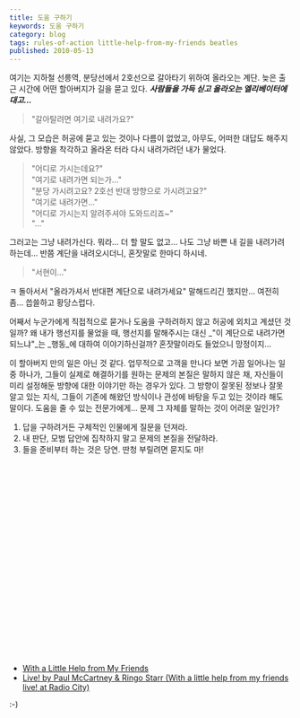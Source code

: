 ```yaml
---
title: 도움 구하기
keywords: 도움 구하기
category: blog
tags: rules-of-action little-help-from-my-friends beatles
published: 2010-05-13
---
```


여기는 지하철 선릉역, 분당선에서 2호선으로 갈아타기 위하여 올라오는 계단.
늦은 출근 시간에 어떤 할아버지가 길을 묻고 있다.
**_사람들을 가득 싣고 올라오는 엘리베이터에 대고..._**

> "갈아탈려면 여기로 내려가요?"

사실, 그 모습은 허공에 묻고 있는 것이나 다름이 없었고, 아무도, 어떠한 대답도
해주지 않았다. 방향을 착각하고 올라온 터라 다시 내려가려던 내가 물었다.

> "어디로 가시는데요?"<br>
> "여기로 내려가면 되는가..."<br>
> "분당 가시려고요? 2호선 반대 방향으로 가시려고요?"<br>
> "여기로 내려가면..."<br>
> "어디로 가시는지 알려주셔야 도와드리죠~"<br>
> "..."

그러고는 그냥 내려가신다. 뭐라... 더 할 말도 없고...
나도 그냥 바쁜 내 길을 내려가려 하는데...
반쯤 계단을 내려오시더니, 혼잣말로 한마디 하시네.

> "서현이..."

ㅋ 돌아서서 "올라가셔서 반대편 계단으로 내려가세요" 말해드리긴 했지만...
여전히 좀... 씁쓸하고 황당스럽다.

어째서 누군가에게 직접적으로 묻거나 도움을 구하려하지 않고 허공에 외치고
계셨던 것일까? 왜 내가 행선지를 물었을 때, 행선지를 말해주시는 대신 _"이
계단으로 내려가면 되느냐"_는 _행동_에 대하여 이야기하신걸까?  혼잣말이라도
들었으니 망정이지...

이 할아버지 만의 일은 아닌 것 같다. 업무적으로 고객을 만나다 보면 가끔
일어나는 일 중 하나가, 그들이 실제로 해결하기를 원하는 문제의 본질은 말하지
않은 채, 자신들이 미리 설정해둔 방향에 대한 이야기만 하는 경우가 있다.  그
방향이 잘못된 정보나 잘못 알고 있는 지식, 그들이 기존에 해왔던 방식이나
관성에 바탕을 두고 있는 것이라 해도 말이다.  도움을 줄 수 있는 전문가에게...
문제 그 자체를 말하는 것이 어려운 일인가?


1. 답을 구하려거든 구체적인 인물에게 질문을 던져라.
1. 내 판단, 모범 답안에 집착하지 말고 문제의 본질을 전달하라.
1. 들을 준비부터 하는 것은 당연. 딴청 부릴려면 묻지도 마!

<div class="embedded_video" style="text-align: center">
<object width="425" height="344"><param name="movie" value="http://www.youtube.com/v/rrOY6myQz4g&hl=ko_KR&fs=1&rel=0&color1=0x2b405b&color2=0x6b8ab6"></param><param name="allowFullScreen" value="true"></param><param name="allowscriptaccess" value="always"></param><embed src="http://www.youtube.com/v/rrOY6myQz4g&hl=ko_KR&fs=1&rel=0&color1=0x2b405b&color2=0x6b8ab6" type="application/x-shockwave-flash" allowscriptaccess="always" allowfullscreen="true" width="425" height="344"></embed></object>
</div>

* [With a Little Help from My Friends](http://en.wikipedia.org/wiki/With_a_Little_Help_from_My_Friends)
* [Live! by Paul McCartney & Ringo Starr (With a little help from my friends live! at Radio City)](http://www.youtube.com/watch?v=rrOY6myQz4g)

:-)
